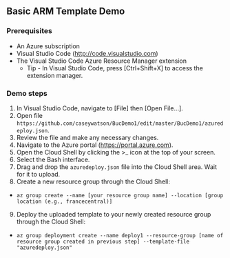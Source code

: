 ## Basic ARM Template Demo

### Prerequisites

* An Azure subscription
* Visual Studio Code (http://code.visualstudio.com)
* The Visual Studio Code Azure Resource Manager extension
  * Tip - In Visual Studio Code, press [Ctrl+Shift+X] to access the extension manager.

### Demo steps

1. In Visual Studio Code, navigate to [File] then [Open File...].
2. Open file ```https://github.com/caseywatson/BucDemo1/edit/master/BucDemo1/azuredeploy.json```.
3. Review the file and make any necessary changes.
4. Navigate to the Azure portal (https://portal.azure.com).
5. Open the Cloud Shell by clicking the >_ icon at the top of your screen.
6. Select the Bash interface.
7. Drag and drop the ```azuredeploy.json``` file into the Cloud Shell area. Wait for it to upload.
8. Create a new resource group through the Cloud Shell:
  - ```az group create --name [your resource group name] --location [group location (e.g., francecentral)]```
9. Deploy the uploaded template to your newly created resource group through the Cloud Shell:
  - ```az group deployment create --name deploy1 --resource-group [name of resource group created in previous step] --template-file "azuredeploy.json"```
